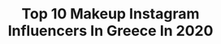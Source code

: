 ---
title: Top 10 Makeup Instagram Influencers In Greece In 2020
description: >-
  Find top makeup Instagram influencers in Greece in 2020. Most popular hashtags: #makeupartist #makeup #giveaway.
platform: Instagram
hits: 248
text_top: Discover the top-rated Instagram profiles on inBeat.
text_bottom: Our database has 248 Instagram influencers like this in Greece for you to contact.
profiles:
  - username: "izambellachr_makeup"
    fullname: >-
      Izambella Christodoulou 🧿
    bio: >-
      Professional Makeup Artist ▪️Bridal & Editorial ▪️For Bookings 📞 97851331 no DM ▪️For Inquiries 📩 izambella.chr@gmail.com ▪️Youtube video 👇🏻
    location: "Greece"
    followers: 75121
    engagement: 965
    commentsToLikes: 0.706667
    id: ck5c666bm4szy0i11gj2k9eke
    verified: false
    hashtags: "#izambellachristodoulou, #womenwithstyle, #style, #makeupartistsworldwide"
  - username: "core.innaa"
    fullname: >-
      Mono Korinna
    bio: >-
      FREELANCER MUA📍🇬🇷 MAKEUP TRAINER💄 DOG MAMA LOUD AND PROUD 🐕 Η ζωή και το μπουκάλι με φέρανε σε αυτο το χαλι Follow @coreinadia \m/
    location: "Greece"
    followers: 19220
    engagement: 1514
    commentsToLikes: 0.340124
    id: ck5btqu2ggfpc0i11crypwfyb
    verified: false
    hashtags: "#mua, #carnivalpalette, #makeuplook, #makeup"
  - username: "athinaki_mou"
    fullname: >-
      Athina Mourkousi Skotida
    bio: >-
      ☆BE.YOU.TIFUL by Athina☆ ▪Check my YouTube Channel▪👑🎥🎬💖 💄Professional MakeUp Artist / 💎model / Image Maker ⬇️NEW BE.YOU.TIFUL VIDEO⬇️
    location: "Greece"
    followers: 39843
    engagement: 1238
    commentsToLikes: 0.042143
    id: ckaosoybrsfmj0i785qyxc8y0
    verified: false
    hashtags: "#bigsmile, #love, #longhair, #vacation"
  - username: "katerina.peftitsi"
    fullname: >-
      Κατερίνα Πεφτίτση
    bio: >-
      Actress, Makeup, Sfx, Winner of #SquadAwards2018 Plus size model @gntmgr 2019 Part of @panik_entertainment_group
    location: "Greece"
    followers: 41873
    engagement: 1208
    commentsToLikes: 0.212462
    id: ck5q40s0zn8bo0i11s00o94xq
    verified: false
    hashtags: "#matfashion, #newcomfortcollection, #fallvibes"
  - username: "miriam_cohen1"
    fullname: >-
      Miriam Cohen_Makeup artist
    bio: >-
      Makeup Artist • 053-2800974 •💄❤️ כניסה ישירות לוואצפ שלי לפרטים נוספים
    location: "Greece"
    followers: 25324
    engagement: 369
    commentsToLikes: 0.113614
    id: ck15qc5y1251v0i19q2petm1w
    verified: false
    hashtags: ""
  - username: "nakopoulouvaso"
    fullname: >-
      Vaso Nakopoulou
    bio: >-
      MakeUp Artist
    location: "Greece"
    followers: 59571
    engagement: 401
    commentsToLikes: 0.021794
    id: ck0vwimaatza90i19beqstt9s
    verified: false
    hashtags: "#makeup, #gorgeous, #vasonakopoulou, #makeupartist"
  - username: "arezu.ali"
    fullname: >-
      Arezu Ali
    bio: >-
      Style Blogger / MakeUp Artist 📍London
    location: "Greece"
    followers: 29778
    engagement: 373
    commentsToLikes: 0.029592
    id: ck8szy7ieq6a10j78m7eokfof
    verified: false
    hashtags: "#blackouttuesday"
  - username: "marina_grigoriou_"
    fullname: >-
      1st RunnerUp MISS HELLAS 2018👑
    bio: >-
      🧸1st RUNNER UP MISS HELLAS 2018👑 🧚‍♀️ Journalist💁🏻‍♀️📝 & Professional MUA💄Bridal Makeup✨ •For inquiries dm📩 Latest YouTube Video:⬇️⬇️⬇️🧚🏻‍♀️
    location: "Greece"
    followers: 77987
    engagement: 810
    commentsToLikes: 0.005247
    id: ck5chpx39r8mk0i11a0nhx6ln
    verified: true
    hashtags: "#danielwellington, #ad, #iconiclinkunitone, #memories"
  - username: "filiosarantinou_mua"
    fullname: >-
      Filio Sarantinou MUA
    bio: >-
      🔹️💄PRO #makeupartist | BRIDAL EXPERT | FORMAL MAKEUP 🔹️📺 @shoppingstartv every Wednesday 🔹️📍Athens, 🇬🇷 🔹️🎥Youtube⬇️
    location: "Greece"
    followers: 13837
    engagement: 1166
    commentsToLikes: 0.461111
    id: ck9wempu6ky690j78v4jqkyik
    verified: false
    hashtags: "#bridetobe, #makeupbyfiliosarantinou, #filiosarantinou, #bridalhair"
  - username: "afroditi_kasouta"
    fullname: >-
      Afroditi Kasouta
    bio: >-
      Mua/lash lift&tint/περιποίηση προσώπου Freddy Makeup Stage 𝔽𝕠𝕦𝕟𝕕𝕖𝕣 𝕠𝕗 @greekcollab_giveaway
    location: "Greece"
    followers: 22161
    engagement: 1197
    commentsToLikes: 1.040938
    id: ckap4zoh99j6v0i78mu1cnx2q
    verified: false
    hashtags: "#diagonismoi, #giveawaygreece, #diagwnismos, #giveaway"
---